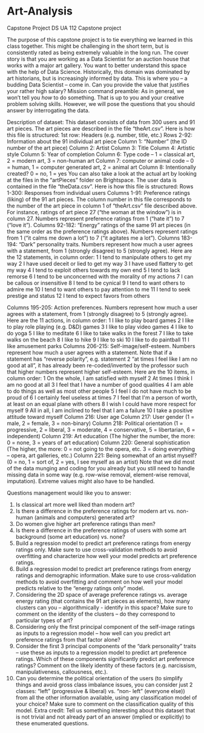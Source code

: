 # Art-Analysis
Capstone Project
DS UA 112
Capstone project

The purpose of this capstone project is to tie everything we learned in this class together. This might be challenging in the short term, but is consistently rated as being extremely valuable in the long run. The cover story is that you are working as a Data Scientist for an auction house that works with a major art gallery. You want to better understand this space with the help of Data Science. Historically, this domain was dominated by art historians, but is increasingly informed by data. This is where you – a budding Data Scientist – come in. Can you provide the value that justifies your rather high salary?
Mission command preamble: As in general, we won’t tell you *how* to do something. That is up to you and your creative problem solving skills. However, we will pose the questions that you should answer by interrogating the data. 


Description of dataset: This dataset consists of data from 300 users and 91 art pieces.
The art pieces are described in the file “theArt.csv”. Here is how this file is structured: 1st row: Headers (e.g. number, title, etc.)
Rows 2-92: Information about the 91 individual art piece
Column 1: “Number” (the ID number of the art piece)
Column 2: Artist
Column 3: Title
Column 4: Artistic style
Column 5: Year of completion
Column 6: Type code – 1 = classical art, 2 = modern art, 3 = non-human art
Column 7: computer or animal code – 0 = human, 1 = computer generated art, 2 = animal art Column 8: Intentionally created? 0 = no, 1 = yes
You can also take a look at the actual art by looking at the files in the “artPieces” folder on Brightspace.
The user data is contained in the file “theData.csv”. Here is how this file is structured:
Rows 1-300: Responses from individual users
Columns 1-91: Preference ratings (liking) of the 91 art pieces. The column number in this file corresponds to the number of the art piece in column 1 of “theArt.csv” file described above. For instance, ratings of art piece 27 (“the woman at the window”) is in column 27. Numbers represent preference ratings from 1 (“hate it”) to 7 (“love it”).
Columns 92-182: “Energy” ratings of the same 91 art pieces (in the same order as the preference ratings above). Numbers represent ratings from 1 (“it calms me down a lot”) to 7 (“it agitates me a lot”).
Columns 183-194: “Dark” personality traits. Numbers represent how much a user agrees with a statement, from 1 (strongly disagree) to 5 (strongly agree). Here are the 12 statements, in column order:
1 I tend to manipulate others to get my way
2 I have used deceit or lied to get my way
3 I have used flattery to get my way
4 I tend to exploit others towards my own end
5 I tend to lack remorse
6 I tend to be unconcerned with the morality of my actions
7 I can be callous or insensitive
8 I tend to be cynical
9 I tend to want others to admire me
10 I tend to want others to pay attention to me
11 I tend to seek prestige and status
12 I tend to expect favors from others

Columns 195-205: Action preferences. Numbers represent how much a user agrees with a statement, from 1 (strongly disagree) to 5 (strongly agree). Here are the 11 actions, in column order:
1 I like to play board games
2 I like to play role playing (e.g. D&D) games
3 I like to play video games
4 I like to do yoga
5 I like to meditate
6 I like to take walks in the forest
7 I like to take walks on the beach
8 I like to hike
9 I like to ski
10 I like to do paintball
11 I like amusement parks
Columns 206-215: Self-image/self-esteem. Numbers represent how much a user agrees with a statement. Note that if a statement has “reverse polarity”, e.g. statement 2 “at times I feel like I am no good at all”, it has already been re-coded/inverted by the professor such that higher numbers represent higher self-esteem. Here are the 10 items, in column order:
1 On the whole, I am satisfied with myself
2 At times I think I am no good at all
3 I feel that I have a number of good qualities
4 I am able to do things as well as most other people
5 I feel I do not have much to be proud of
6 I certainly feel useless at times
7 I feel that I'm a person of worth, at least on an equal plane with others
8 I wish I could have more respect for myself
9 All in all, I am inclined to feel that I am a failure
10 I take a positive attitude toward myself
Column 216: User age
Column 217: User gender (1 = male, 2 = female, 3 = non-binary)
Column 218: Political orientation (1 = progressive, 2 = liberal, 3 = moderate, 4 = conservative,
5 = libertarian, 6 = independent)
Column 219: Art education (The higher the number, the more: 0 = none, 3 = years of art education)
Column 220: General sophistication (The higher, the more: 0 = not going to the opera, etc. 3 = doing everything – opera, art galleries, etc.)
Column 221: Being somewhat of an artist myself? (0 = no, 1 = sort of, 2 = yes, I see myself as an artist)
Note that we did most of the data munging and coding for you already but you still need to handle missing data in some way (e.g. row-wise removal, element-wise removal, imputation).
Extreme values might also have to be handled.

Questions management would like you to answer:
1) Is classical art more well liked than modern art?
2) Is there a difference in the preference ratings for modern art vs. non-human (animals and
computers) generated art?
3) Do women give higher art preference ratings than men?
4) Is there a difference in the preference ratings of users with some art background (some art
education) vs. none?
5) Build a regression model to predict art preference ratings from energy ratings only. Make sure
to use cross-validation methods to avoid overfitting and characterize how well your model
predicts art preference ratings.
6) Build a regression model to predict art preference ratings from energy ratings and
demographic information. Make sure to use cross-validation methods to avoid overfitting and
comment on how well your model predicts relative to the “energy ratings only” model.
7) Considering the 2D space of average preference ratings vs. average energy rating (that
contains the 91 art pieces as elements), how many clusters can you – algorithmically - identify in this space? Make sure to comment on the identity of the clusters – do they correspond to particular types of art?
8) Considering only the first principal component of the self-image ratings as inputs to a regression model – how well can you predict art preference ratings from that factor alone?
9) Consider the first 3 principal components of the “dark personality” traits – use these as inputs to a regression model to predict art preference ratings. Which of these components significantly predict art preference ratings? Comment on the likely identity of these factors (e.g. narcissism, manipulativeness, callousness, etc.).
10) Can you determine the political orientation of the users (to simplify things and avoid gross class imbalance issues, you can consider just 2 classes: “left” (progressive & liberal) vs. “non- left” (everyone else)) from all the other information available, using any classification model of your choice? Make sure to comment on the classification quality of this model.
Extra credit: Tell us something interesting about this dataset that is not trivial and not already part of an answer (implied or explicitly) to these enumerated questions.
